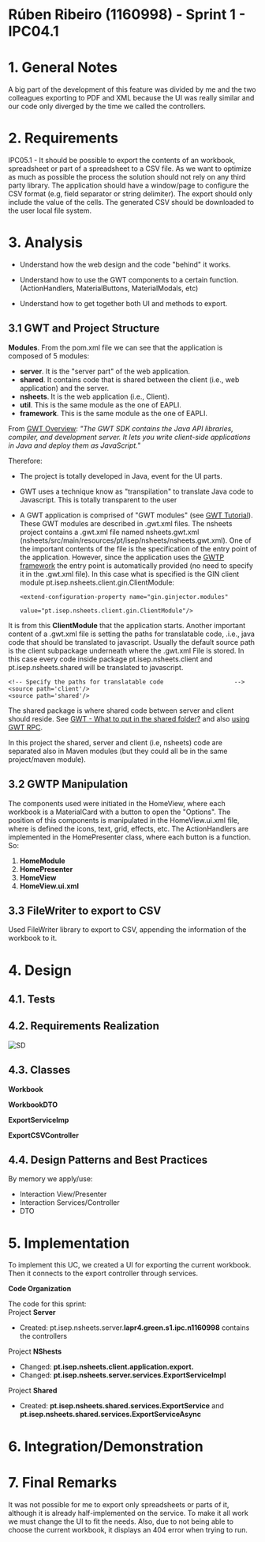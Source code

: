**Rúben Ribeiro** (1160998) - Sprint 1 - IPC04.1
===============================

# 1. General Notes

A big part of the development of this feature was divided by me and the two colleagues exporting to PDF and XML because the UI was really similar and our code only diverged by the time we called the controllers.

# 2. Requirements

IPC05.1 - It should be possible to export the contents of an workbook, spreadsheet or part of a spreadsheet to a CSV file. As we want to optimize as much as possible the process the solution should not rely on any third party library. The application should have a window/page to configure the CSV format (e.g, field separator or string delimiter). The export should only include the value of the cells. The generated CSV should be downloaded to the user local file system.

# 3. Analysis

- Understand how the web design and the code "behind" it works.

- Understand how to use the GWT components to a certain function. (ActionHandlers, MaterialButtons, MaterialModals, etc)

- Understand how to get together both UI and methods to export.

## 3.1 GWT and Project Structure

**Modules**. From the pom.xml file we can see that the application is composed of 5 modules:  
- **server**. It is the "server part" of the web application.  
- **shared**. It contains code that is shared between the client (i.e., web application) and the server.   
- **nsheets**. It is the web application (i.e., Client).  
- **util**. This is the same module as the one of EAPLI.  
- **framework**. This is the same module as the one of EAPLI.   

From [GWT Overview](http://www.gwtproject.org/overview.html): *"The GWT SDK contains the Java API libraries, compiler, and development server. It lets you write client-side applications in Java and deploy them as JavaScript."*

Therefore:
  - The project is totally developed in Java, event for the UI parts.
  - GWT uses a technique know as "transpilation" to translate Java code to Javascript. This is totally transparent to the user
  - A GWT application is comprised of "GWT modules" (see [GWT Tutorial](http://www.gwtproject.org/doc/latest/tutorial/create.html)). These GWT modules are described in .gwt.xml files.
   The nsheets project contains a .gwt.xml file named nsheets.gwt.xml (nsheets/src/main/resources/pt/isep/nsheets/nsheets.gwt.xml). One of the important contents of the file is the specification of the entry point of the application. However, since the application uses the [GWTP framework](http://dev.arcbees.com/gwtp/) the entry point is automatically provided (no need to specify it in the .gwt.xml file). In this case what is specified is the GIN client module pt.isep.nsheets.client.gin.ClientModule:

	    <extend-configuration-property name="gin.ginjector.modules"
                                   value="pt.isep.nsheets.client.gin.ClientModule"/>

   It is from this **ClientModule** that the application starts.
   Another important content of a .gwt.xml file is setting the paths for translatable code, .i.e., java code that should be translated to javascript. Usually the default source path is the client subpackage underneath where the .gwt.xml File is stored. In this case every code inside package pt.isep.nsheets.client and pt.isep.nsheets.shared will be translated to javascript.

	<!-- Specify the paths for translatable code                    -->
    <source path='client'/>
    <source path='shared'/>

   The shared package is where shared code between server and client should reside. See [GWT - What to put in the shared folder?](https://stackoverflow.com/questions/5664601/gwt-what-to-put-in-the-shared-folder?utm_medium=organic&utm_source=google_rich_qa&utm_campaign=google_rich_qa) and also [using GWT RPC](http://www.gwtproject.org/doc/latest/tutorial/RPC.html).

   In this project the shared, server and client (i.e, nsheets) code are separated also in Maven modules (but they could all be in the same project/maven module).

## 3.2 GWTP Manipulation

  The components used were initiated in the HomeView, where each workbook is a MaterialCard with a button to open the "Options". The position of this components
  is manipulated in the HomeView.ui.xml file, where is defined the icons, text, grid, effects, etc.
  The ActionHandlers are implemented in the HomePresenter class, where each button is a function. So:

  1. **HomeModule**
  2. **HomePresenter**
  3. **HomeView**
  4. **HomeView.ui.xml**

## 3.3 FileWriter to export to CSV

  Used FileWriter library to export to CSV, appending the information of the workbook to it.


# 4. Design
## 4.1. Tests


## 4.2. Requirements Realization

![SD](SSD.jpg)


## 4.3. Classes

**Workbook**

**WorkbookDTO**

**ExportServiceImp**  

**ExportCSVController**

## 4.4. Design Patterns and Best Practices

By memory we apply/use:  
- Interaction View/Presenter
- Interaction Services/Controller
- DTO  

# 5. Implementation

To implement this UC, we created a UI for exporting the current workbook. Then it connects to the export controller through services.

**Code Organization**  

The code for this sprint:  
Project **Server**    
- Created: pt.isep.nsheets.server.**lapr4.green.s1.ipc.n1160998** contains the controllers

Project **NShests**
- Changed: **pt.isep.nsheets.client.application.export.**
- Changed: **pt.isep.nsheets.server.services.ExportServiceImpl**

Project **Shared**
- Created: **pt.isep.nsheets.shared.services.ExportService** and **pt.isep.nsheets.shared.services.ExportServiceAsync**

# 6. Integration/Demonstration

# 7. Final Remarks

It was not possible for me to export only spreadsheets or parts of it, although it is already half-implemented on the service. To make it all work we must change the UI to fit the needs. Also, due to not being able to choose the current workbook, it displays an 404 error when trying to run.
